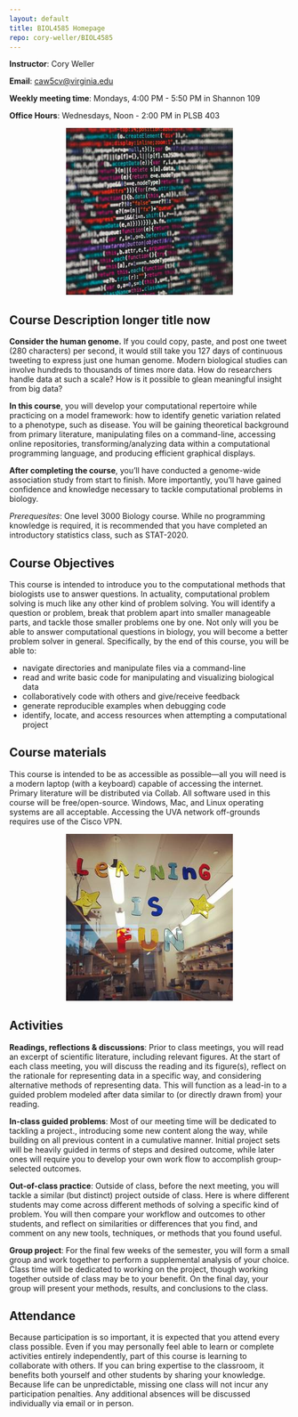 ```yaml
---
layout: default
title: BIOL4585 Homepage
repo: cory-weller/BIOL4585
---
```


**Instructor**: Cory Weller

**Email**: [caw5cv@virginia.edu](mailto:caw5cv@virginia.edu)

**Weekly meeting time**: Mondays, 4:00 PM - 5:50 PM in Shannon 109

**Office Hours**: Wednesdays, Noon - 2:00 PM in PLSB 403

<center><a href="https://unsplash.com/@markusspiske"><img src="assets/img/markus-spiske-507983-unsplash.jpg" width="300" height="300"></a></center>

## Course Description longer title now
**Consider the human genome.** If you could copy, paste, and post one tweet (280 characters) per second, it would still take you 127 days of continuous tweeting to express just one human genome. Modern biological studies can involve hundreds to thousands of times more data. How do researchers handle data at such a scale? How is it possible to glean meaningful insight from big data?

**In this course**, you will develop your computational repertoire while practicing on a model framework: how to identify genetic variation related to a phenotype, such as disease. You will be gaining theoretical background from primary literature, manipulating files on a command-line, accessing online repositories, transforming/analyzing data within a computational programming language, and producing efficient graphical displays.

**After completing the course**, you’ll have conducted a genome-wide association study from start to finish. More importantly, you’ll have gained confidence and knowledge necessary to tackle computational problems in biology.

*Prerequesites*: One level 3000 Biology course. While no programming knowledge is required, it is recommended that you have completed an introductory statistics class, such as STAT-2020.

## Course Objectives
This course is intended to introduce you to the computational methods that biologists use to answer
questions. In actuality, computational problem solving is much like any other kind of problem solving. You
will identify a question or problem, break that problem apart into smaller manageable parts, and tackle
those smaller problems one by one. Not only will you be able to answer computational questions in
biology, you will become a better problem solver in general. Specifically, by the end of this course, you
will be able to:

  * navigate directories and manipulate files via a command-line
  * read and write basic code for manipulating and visualizing biological data
  * collaboratively code with others and give/receive feedback
  * generate reproducible examples when debugging code
  * identify, locate, and access resources when attempting a computational project

## Course materials
This course is intended to be as accessible as possible—all you will need is a modern laptop (with a keyboard) capable of accessing the internet. Primary literature will be distributed via Collab. All software used in this course will be free/open-source. Windows, Mac, and Linux operating systems are all acceptable. Accessing the UVA network off-grounds requires use of the Cisco VPN.

<center><img src="/assets/img/lab_stickers.jpg" width="300" height="300"></center>

## Activities
 **Readings, reflections & discussions**: Prior to class meetings, you will read an excerpt of scientific literature, including relevant figures. At the start of each class meeting, you will discuss the reading and its figure(s), reflect on the rationale for representing data in a specific way, and considering alternative methods of representing data. This will function as a lead-in to a guided problem modeled after data similar to (or directly drawn from) your reading.  

 **In-class guided problems**: Most of our meeting time will be dedicated to tackling a project., introducing some new content along the way, while building on all previous content in a cumulative manner. Initial project sets will be heavily guided in terms of steps and desired outcome, while later ones will require you to develop your own work flow to accomplish group-selected outcomes.  

 **Out-of-class practice**: Outside of class, before the next meeting, you will tackle a similar (but distinct) project outside of class. Here is where different students may come across different methods of solving a specific kind of problem. You will then compare your workflow and outcomes to other students, and reflect on similarities or differences that you find, and comment on any new tools, techniques, or methods that you found useful.  

 **Group project**: For the final few weeks of the semester, you will form a small group and work together to perform a supplemental analysis of your choice. Class time will be dedicated to working on the project, though working together outside of class may be to your benefit. On the final day, your group will present your methods, results, and conclusions to the class.

## Attendance
Because participation is so important, it is expected that you attend every class possible. Even if you may personally feel able to learn or complete activities entirely independently, part of this course is learning to collaborate with others. If you can bring expertise to the classroom, it benefits both yourself and other students by sharing your knowledge. Because life can be unpredictable, missing one class will not incur any participation penalties. Any additional absences will be discussed individually via email or in person.  
